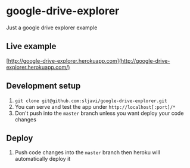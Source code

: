 # google-drive-explorer
Just a google drive explorer example

## Live example

[http://google-drive-explorer.herokuapp.com](http://google-drive-explorer.herokuapp.com/)

## Development setup

1. `git clone git@github.com:sljavi/google-drive-explorer.git`
2. You can serve and test the app under `http://localhost[:port]/*`
3. Don't push into the `master` branch unless you want deploy your code changes

## Deploy

1. Push code changes into the `master` branch then heroku will automatically deploy it